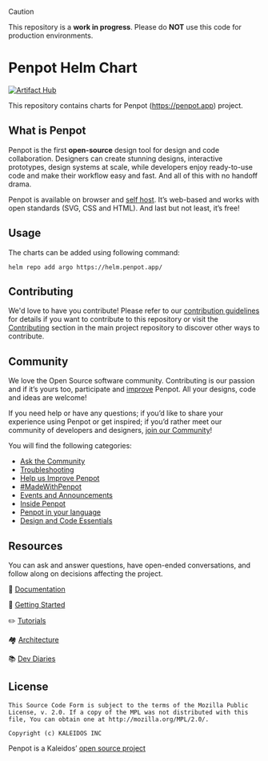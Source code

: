 > [!CAUTION]
> This repository is a **work in progress**. Please do **NOT** use this code for production environments.

# Penpot Helm Chart

[![Artifact Hub](https://img.shields.io/endpoint?url=https://artifacthub.io/badge/repository/penpot)](https://artifacthub.io/packages/search?repo=penpot)

This repository contains charts for Penpot (https://penpot.app) project.


## What is Penpot

Penpot is the first **open-source** design tool for design and code collaboration. Designers can create stunning designs, interactive prototypes, design systems at scale, while developers enjoy ready-to-use code and make their workflow easy and fast. And all of this with no handoff drama.

Penpot is available on browser and [self host](https://penpot.app/self-host). It’s web-based and works with open standards (SVG, CSS and HTML). And last but not least, it’s free!


## Usage

The charts can be added using following command:

```
helm repo add argo https://helm.penpot.app/
```

## Contributing ##

We'd love to have you contribute! Please refer to our [contribution guidelines](/CONTRIBUTING.md) for details if you want to contribute to this repository or visit the [Contributing](https://github.com/penpot/penpot/tree/develop?tab=readme-ov-file#contributing) section in the main project repository to discover other ways to contribute.


## Community

We love the Open Source software community. Contributing is our passion and if it’s yours too, participate and [improve](https://community.penpot.app/c/help-us-improve-penpot/7) Penpot. All your designs, code and ideas are welcome!

If you need help or have any questions; if you’d like to share your experience using Penpot or get inspired; if you’d rather meet our community of developers and designers, [join our Community](https://community.penpot.app/)!

You will find the following categories:

- [Ask the Community](https://community.penpot.app/c/ask-for-help-using-penpot/6)
- [Troubleshooting](https://community.penpot.app/c/technical/8)
- [Help us Improve Penpot](https://community.penpot.app/c/help-us-improve-penpot/7)
- [#MadeWithPenpot](https://community.penpot.app/c/madewithpenpot/9)
- [Events and Announcements](https://community.penpot.app/c/announcements/5)
- [Inside Penpot](https://community.penpot.app/c/inside-penpot/21)
- [Penpot in your language](https://community.penpot.app/c/penpot-in-your-language/12)
- [Design and Code Essentials](https://community.penpot.app/c/design-and-code-essentials/22)


## Resources

You can ask and answer questions, have open-ended conversations, and follow along on decisions affecting the project.

💾 [Documentation](https://help.penpot.app/technical-guide/)

🚀 [Getting Started](https://help.penpot.app/technical-guide/getting-started/)

✏️ [Tutorials](https://www.youtube.com/playlist?list=PLgcCPfOv5v54WpXhHmNO7T-YC7AE-SRsr)

🏘️ [Architecture](https://help.penpot.app/technical-guide/developer/architecture/)

📚 [Dev Diaries](https://penpot.app/dev-diaries.html)


## License ##

```
This Source Code Form is subject to the terms of the Mozilla Public
License, v. 2.0. If a copy of the MPL was not distributed with this
file, You can obtain one at http://mozilla.org/MPL/2.0/.

Copyright (c) KALEIDOS INC
```
Penpot is a Kaleidos’ [open source project](https://kaleidos.net/)

